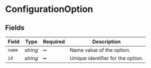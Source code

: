 # ConfigurationOption


## Fields

| Field                             | Type                              | Required                          | Description                       |
| --------------------------------- | --------------------------------- | --------------------------------- | --------------------------------- |
| `name`                            | *string*                          | :heavy_minus_sign:                | Name value of the option.         |
| `id`                              | *string*                          | :heavy_minus_sign:                | Unique identifier for the option. |